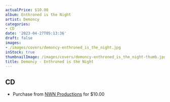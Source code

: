 ```yaml
---
actualPrice: $10.00
album: Enthroned is the Night
artist: Demoncy
categories:
- CD
date: '2023-04-27T05:13:36'
draft: false
images:
- /images/covers/demoncy-enthroned_is_the_night.jpg
inStock: true
thumbnailImage: /images/covers/demoncy-enthroned_is_the_night-thumb.jpg
title: Demoncy - Enthroned is the Night
---
```


## CD
* Purchase from [NWN Productions](http://shop.nwnprod.com/index.php?route=product/product&path=93&product_id=31960&sort=pd.name&order=ASC) for $10.00
